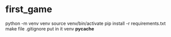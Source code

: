 # first_game
python -m venv venv
source venv/bin/activate
pip install -r requirements.txt
make file .gitignore
put in it 
venv
__pycache__